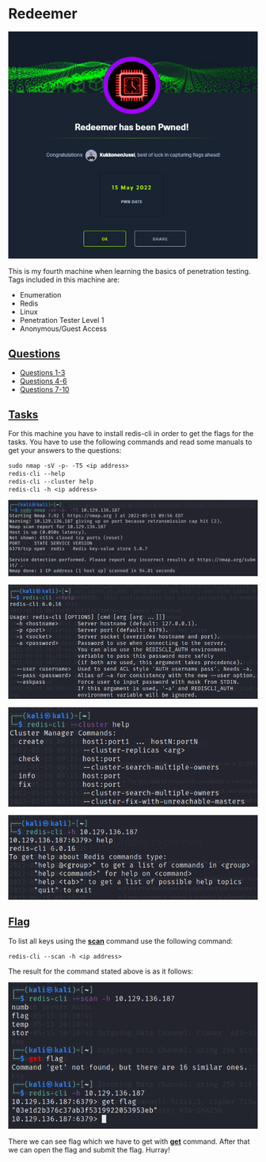 # Redeemer

![](Misc/redeemer_pwnd.PNG)

This is my fourth machine when learning the basics of penetration testing. Tags included in this machine are:

- Enumeration
- Redis
- Linux
- Penetration Tester Level 1
- Anonymous/Guest Access

## <ins>**Questions**

* [Questions 1-3](Misc/questions_1.PNG)
* [Questions 4-6](Misc/questions_2.PNG)
* [Questions 7-10](Misc/questions_3.PNG)

## <ins>**Tasks**

For this machine you have to install redis-cli in order to get the flags for the tasks. You have to use the following commands and read some manuals to get your answers to the questions:

~~~
sudo nmap -sV -p- -T5 <ip address>
redis-cli --help
redis-cli --cluster help
redis-cli -h <ip address>
~~~

![](Misc/nmap.PNG)

![](Misc/redis_cli_help.PNG)

![](Misc/redis_cli_cluster_help.PNG)

![](Misc/redis_cli_h.PNG)

## <ins>**Flag**

To list all keys using the <ins>**scan**</ins> command use the following command:

~~~
redis-cli --scan -h <ip address>
~~~

The result for the command stated above is as it follows:

![](Misc/flag.PNG)

There we can see flag which we have to get with <ins>**get**</ins> command. After that we can open the flag and submit the flag. Hurray!